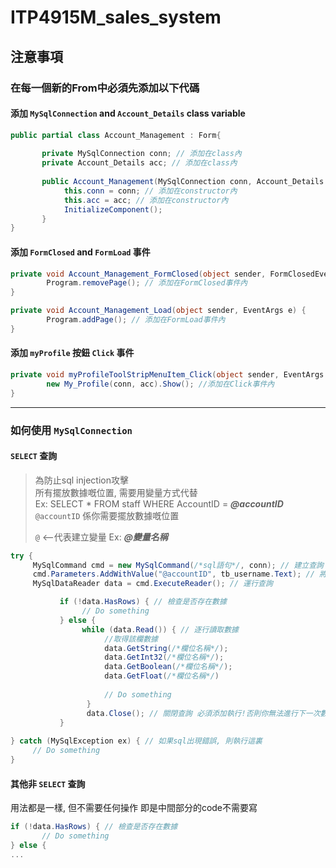 ITP4915M_sales_system
===
## 注意事項
### 在每一個新的From中必須先添加以下代碼
#### 添加 `MySqlConnection` and `Account_Details` class variable
```c#
public partial class Account_Management : Form{
        
       private MySqlConnection conn; // 添加在class內
       private Account_Details acc; // 添加在class內
        
       public Account_Management(MySqlConnection conn, Account_Details acc){ // (MySqlConnection conn, Account_Details acc)添加在constructor傳入變量內
            this.conn = conn; // 添加在constructor內
            this.acc = acc; // 添加在constructor內
            InitializeComponent();
       }
}
```
#### 添加 `FormClosed` and `FormLoad` 事件
```c#
private void Account_Management_FormClosed(object sender, FormClosedEventArgs e) {
        Program.removePage(); // 添加在FormClosed事件內
}

private void Account_Management_Load(object sender, EventArgs e) {
        Program.addPage(); // 添加在FormLoad事件內
}
```
#### 添加 `myProfile` 按鈕 `Click` 事件
```c#
private void myProfileToolStripMenuItem_Click(object sender, EventArgs e) {
        new My_Profile(conn, acc).Show(); //添加在Click事件內
}
```
---
### 如何使用 `MySqlConnection`
#### `SELECT` 查詢
> 為防止sql injection攻擊<br>
> 所有擺放數據嘅位置, 需要用變量方式代替<br>
> Ex: SELECT * FROM staff WHERE AccountID = ***@accountID***<br>
> `@accountID` 係你需要擺放數據嘅位置<br>
> 
> `@` <--代表建立變量 Ex: ***@變量名稱***

```c#
try {
     MySqlCommand cmd = new MySqlCommand(/*sql語句*/, conn); // 建立查詢 
     cmd.Parameters.AddWithValue("@accountID", tb_username.Text); // 將數據放入變量
     MySqlDataReader data = cmd.ExecuteReader(); // 運行查詢

           if (!data.HasRows) { // 檢查是否存在數據
                // Do something 
           } else {
                while (data.Read()) { // 逐行讀取數據
                     //取得該欄數據
                     data.GetString(/*欄位名稱*/); 
                     data.GetInt32(/*欄位名稱*/);
                     data.GetBoolean(/*欄位名稱*/);
                     data.GetFloat(/*欄位名稱*/)
                        
                     // Do something
                 }
                 data.Close(); // 關閉查詢 必須添加執行!否則你無法進行下一次數據庫查詢
           }
           
} catch (MySqlException ex) { // 如果sql出現錯誤, 則執行這裏
     // Do something 
}
```
#### 其他非 `SELECT` 查詢
用法都是一樣, 但不需要任何操作
即是中間部分的code不需要寫
```C#
if (!data.HasRows) { // 檢查是否存在數據
       // Do something 
} else {
...
```
